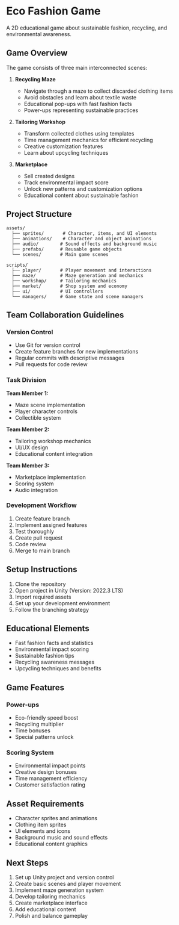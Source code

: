 # Eco Fashion Game

A 2D educational game about sustainable fashion, recycling, and environmental awareness.

## Game Overview

The game consists of three main interconnected scenes:

1. **Recycling Maze**
   - Navigate through a maze to collect discarded clothing items
   - Avoid obstacles and learn about textile waste
   - Educational pop-ups with fast fashion facts
   - Power-ups representing sustainable practices

2. **Tailoring Workshop**
   - Transform collected clothes using templates
   - Time management mechanics for efficient recycling
   - Creative customization features
   - Learn about upcycling techniques

3. **Marketplace**
   - Sell created designs
   - Track environmental impact score
   - Unlock new patterns and customization options
   - Educational content about sustainable fashion

## Project Structure

```
assets/
  ├── sprites/       # Character, items, and UI elements
  ├── animations/    # Character and object animations
  ├── audio/        # Sound effects and background music
  ├── prefabs/      # Reusable game objects
  └── scenes/       # Main game scenes

scripts/
  ├── player/       # Player movement and interactions
  ├── maze/         # Maze generation and mechanics
  ├── workshop/     # Tailoring mechanics
  ├── market/       # Shop system and economy
  ├── ui/           # UI controllers
  └── managers/     # Game state and scene managers
```

## Team Collaboration Guidelines

### Version Control
- Use Git for version control
- Create feature branches for new implementations
- Regular commits with descriptive messages
- Pull requests for code review

### Task Division

**Team Member 1:**
- Maze scene implementation
- Player character controls
- Collectible system

**Team Member 2:**
- Tailoring workshop mechanics
- UI/UX design
- Educational content integration

**Team Member 3:**
- Marketplace implementation
- Scoring system
- Audio integration

### Development Workflow
1. Create feature branch
2. Implement assigned features
3. Test thoroughly
4. Create pull request
5. Code review
6. Merge to main branch

## Setup Instructions

1. Clone the repository
2. Open project in Unity (Version: 2022.3 LTS)
3. Import required assets
4. Set up your development environment
5. Follow the branching strategy

## Educational Elements

- Fast fashion facts and statistics
- Environmental impact scoring
- Sustainable fashion tips
- Recycling awareness messages
- Upcycling techniques and benefits

## Game Features

### Power-ups
- Eco-friendly speed boost
- Recycling multiplier
- Time bonuses
- Special patterns unlock

### Scoring System
- Environmental impact points
- Creative design bonuses
- Time management efficiency
- Customer satisfaction rating

## Asset Requirements

- Character sprites and animations
- Clothing item sprites
- UI elements and icons
- Background music and sound effects
- Educational content graphics

## Next Steps

1. Set up Unity project and version control
2. Create basic scenes and player movement
3. Implement maze generation system
4. Develop tailoring mechanics
5. Create marketplace interface
6. Add educational content
7. Polish and balance gameplay